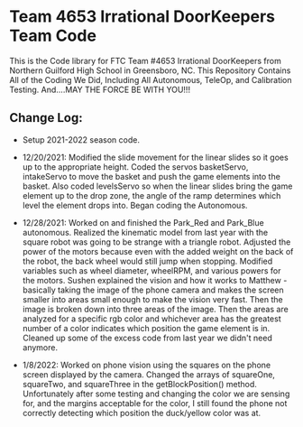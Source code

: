 # Team 4653 Irrational DoorKeepers Team Code

This is the Code library for FTC Team #4653 Irrational DoorKeepers from Northern Guilford High School in Greensboro, NC.
This Repository Contains All of the Coding We Did, Including All Autonomous, TeleOp, and Calibration Testing. And....MAY THE FORCE BE WITH YOU!!!

## Change Log:

- Setup 2021-2022 season code.

- 12/20/2021: Modified the slide movement for the linear slides so it goes up to the appropriate height.
Coded the servos basketServo, intakeServo to move the basket and push the game elements into the basket.
Also coded levelsServo so when the linear slides bring the game element up to the drop zone, the angle of the ramp determines which level the element drops into.
Began coding the Autonomous.

- 12/28/2021: Worked on and finished the Park_Red and Park_Blue autonomous.
Realized the kinematic model from last year with the square robot was going to be strange with a triangle robot.
Adjusted the power of the motors because even with the added weight on the back of the robot, the back wheel would still jump when stopping.
Modified variables such as wheel diameter, wheelRPM, and various powers for the motors.
Sushen explained the vision and how it works to Matthew - basically taking the image of the phone camera and makes the screen smaller into areas small enough to make the vision very fast. Then the image is broken down into three areas of the image. Then the areas are analyzed for a specific rgb color and whichever area has the greatest number of a color indicates which position the game element is in.
Cleaned up some of the excess code from last year we didn't need anymore.

- 1/8/2022: Worked on phone vision using the squares on the phone screen displayed by the camera.
Changed the arrays of squareOne, squareTwo, and squareThree in the getBlockPosition() method.
Unfortunately after some testing and changing the color we are sensing for, and the margins acceptable for the color, I still found the phone not correctly detecting which position the duck/yellow color was at.